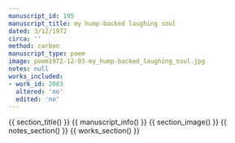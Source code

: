 ```yaml
---
manuscript_id: 195
manuscript_title: my hump-backed laughing soul
dated: 3/12/1972
circa: ''
method: carbon
manuscript_type: poem
image: poem1972-12-03-my_hump-backed_laughing_soul.jpg
notes: null
works_included:
- work_id: 2083
  altered: 'no'
  edited: 'no'
---
```


{{ section_title() }}
{{ manuscript_info() }}
{{ section_image() }}
{{ notes_section() }}
{{ works_section() }}

